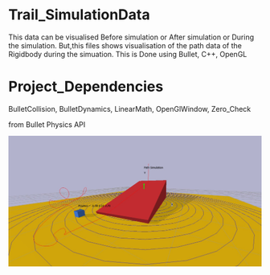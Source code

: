 # Trail_SimulationData

This data can be visualised Before simulation or After simulation or During the simulation. But,this files shows visualisation of the path data of the Rigidbody during the simuation.
This is Done using Bullet, C++, OpenGL
# Project_Dependencies

BulletCollision,
 BulletDynamics,
 LinearMath,
 OpenGlWindow,
Zero_Check

from Bullet Physics API


<img src="Images/Screenshot 2021-04-02 232550.jpg">
